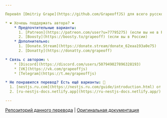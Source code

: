 ```yaml
---

Перевёл [Dmitriy Grape](https://github.com/GrapeoffJS) для всего русскоязычного сообщества.

* ❤️ Хочешь поддержать автора? ❤️
    * Предпочтительные варианты:
      1. [Patreon](https://patreon.com/user?u=77795275) (если вы не в России)
      2. [Boosty](https://boosty.to/grapeoff) (если вы в России)
    * Дополнительно:
      1. [Donate.Stream](https://donate.stream/donate_62eaa193a0e75)
      2. [Donatty](https://donatty.com/grapeoff)

* Связь с автором: 📞
    * [Discord](https://discord.com/users/507949027896328193)
    * [VK](https://vk.com/grapeoffjs)
    * [Telegram](https://t.me/grapeoffjs)

* Не понравился перевод? Есть ещё варианты: 📕
  1. [nestjs.ru.com](https://nestjs.ru.com/guide/introduction.html) от [Alex Insayt](https://github.com/Insayt) (переведена не до конца)
  2. [ru-nestjs-docs.netlify.app](https://ru-nestjs-docs.netlify.app/) от **_автор не указан_** (практически не переведена)

---
```


[Репозиторий данного перевода](https://github.com/GrapeoffJS/nestjs-ru-docs) | [Оригинальная документация](https://docs.nestjs.com/)
